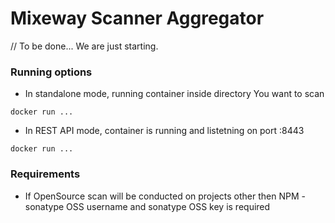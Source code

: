 # Mixeway Scanner Aggregator

// To be done... We are just starting.

### Running options
* In standalone mode, running container inside directory You want to scan
```shell script
docker run ...
```
* In REST API mode, container is running and listetning on port :8443
```shell script
docker run ...
```

### Requirements
* If OpenSource scan will be conducted on projects other then NPM - sonatype OSS username and sonatype OSS key is required
